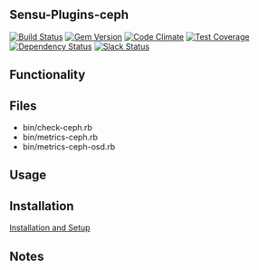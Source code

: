 ## Sensu-Plugins-ceph

[![Build Status](https://travis-ci.org/sensu-plugins/sensu-plugins-ceph.svg?branch=master)](https://travis-ci.org/sensu-plugins/sensu-plugins-ceph)
[![Gem Version](https://badge.fury.io/rb/sensu-plugins-ceph.svg)](http://badge.fury.io/rb/sensu-plugins-ceph)
[![Code Climate](https://codeclimate.com/github/sensu-plugins/sensu-plugins-ceph/badges/gpa.svg)](https://codeclimate.com/github/sensu-plugins/sensu-plugins-ceph)
[![Test Coverage](https://codeclimate.com/github/sensu-plugins/sensu-plugins-ceph/badges/coverage.svg)](https://codeclimate.com/github/sensu-plugins/sensu-plugins-ceph)
[![Dependency Status](https://gemnasium.com/sensu-plugins/sensu-plugins-ceph.svg)](https://gemnasium.com/sensu-plugins/sensu-plugins-ceph)
[![Slack Status](https://sensucommunityslack.herokuapp.com/badge.svg)](https://sensucommunityslack.herokuapp.com)

## Functionality

## Files
 * bin/check-ceph.rb
 * bin/metrics-ceph.rb
 * bin/metrics-ceph-osd.rb

## Usage

## Installation

[Installation and Setup](http://sensu-plugins.io/docs/installation_instructions.html)

## Notes
